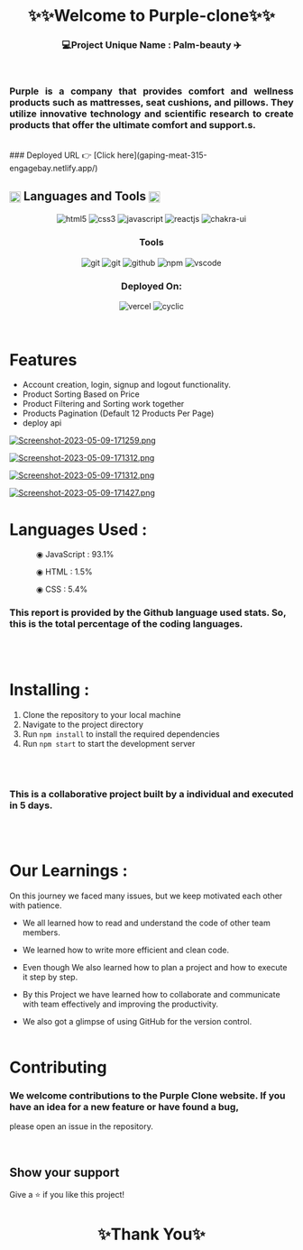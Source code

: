 <h1 align="center">✨✨Welcome to Purple-clone✨✨</h1>

<h3 align="center">💻Project Unique Name : Palm-beauty ✈️</h3>

<br />
<h3 align="justify" width="80%">
Purple is a company that provides comfort and wellness products such as mattresses, seat cushions, and pillows. They utilize innovative technology and scientific research to create products that offer the ultimate comfort and support.s.
</h3>
<br />
### Deployed URL 👉 [Click here](gaping-meat-315-engagebay.netlify.app/)
<br />

<h2 align="left">
        <img src="https://art.pixilart.com/486745d4bb1ef18.gif" width="20" height="20" align="center">
        Languages and Tools
        <img src="https://art.pixilart.com/486745d4bb1ef18.gif" width="20" height="20" align="center">
</h2>
<div align="center">
        <div align="center">
                <img src="https://img.shields.io/badge/html5-%23E34F26.svg?style=for-the-badge&logo=html5&logoColor=white"
                        align="center" alt="html5">
                <img src="https://img.shields.io/badge/css3-%231572B6.svg?style=for-the-badge&logo=css3&logoColor=white"
                        align="center" alt="css3">
                <img src="https://img.shields.io/badge/javascript-%23323330.svg?style=for-the-badge&logo=javascript&logoColor=%23F7DF1E"
                        align="center" alt="javascript">
                <img src="https://img.shields.io/badge/React-20232A?style=for-the-badge&logo=react&logoColor=61DAFB"
                        align="center" alt="reactjs" />
                <img src="https://img.shields.io/badge/chakra ui-%234ED1C5.svg?style=for-the-badge&logo=chakraui&logoColor=white"
                        align="center" alt="chakra-ui" />
        </div>
        <div align="center">
                <h3 align="center">Tools</h3>
                <img src="https://img.shields.io/badge/netlify-%23000000.svg?style=for-the-badge&logo=netlify&logoColor=#00C7B7"
                        align="center" alt="git" />
                <img src="https://img.shields.io/badge/vercel-%23000000.svg?style=for-the-badge&logo=vercel&logoColor=whit"
                        align="center" alt="git" />
                <img src="https://img.shields.io/badge/GitHub-100000?style=for-the-badge&logo=github&logoColor=white"
                        align="center" alt="github" />
                <img src="https://img.shields.io/badge/NPM-%23000000.svg?style=for-the-badge&logo=npm&logoColor=white"
                        align="center" alt="npm">
                <img src="https://img.shields.io/badge/Visual%20Studio-5C2D91.svg?style=for-the-badge&logo=visual-studio&logoColor=white"
                        align="center" alt="vscode" />
        </div>
</div>

<div align="center">
        <h3 align="center">Deployed On:</h3>
        <img src="https://img.shields.io/badge/vercel-%23000000.svg?style=for-the-badge&logo=vercel&logoColor=white"
                alt="vercel" />
        <img src="https://img.shields.io/badge/cyclic-5458F6?style=for-the-badge&logo=cyclic&logoColor=white"
                alt="cyclic" />
</div>
</p>

<br />

# Features

- Account creation, login, signup and logout functionality.
- Product Sorting Based on Price
- Product Filtering and Sorting work together 
- Products Pagination (Default 12 Products Per Page)
- deploy api

[![Screenshot-2023-05-09-171259.png](https://i.postimg.cc/PfVdYFb7/Screenshot-2023-05-09-171259.png)](https://postimg.cc/146xZBj0)

[![Screenshot-2023-05-09-171312.png](https://i.postimg.cc/sxk8KSgM/Screenshot-2023-05-09-171312.png)](https://postimg.cc/H8tBkr5m)

[![Screenshot-2023-05-09-171312.png](https://i.postimg.cc/Z0FW5893/Screenshot-2023-05-09-171349.png)](https://postimg.cc/H8tBkr5m)

[![Screenshot-2023-05-09-171427.png](https://i.postimg.cc/G2GKxf61/Screenshot-2023-05-09-171427.png)](https://postimg.cc/YG2QpdpX)

# Languages Used :

<ul dir="auto">
        <ol dir="auto">◉ JavaScript : 93.1%</ol>
        <ol dir="auto">◉ HTML : 1.5%</ol>
        <ol dir="auto">◉ CSS : 5.4%</ol>
</ul>

### This report is provided by the Github language used stats. So, this is the total percentage of the coding languages.

<br /><br />

# Installing :

1. Clone the repository to your local machine
2. Navigate to the project directory
3. Run `npm install` to install the required dependencies
4. Run `npm start` to start the development server

<br /><br />

### This is a collaborative project built by a individual and executed in 5 days.

<br /><br />

# Our Learnings :

On this journey we faced many issues, but we keep motivated each other with patience.

- We all learned how to read and understand the code of other team members.

- We learned how to write more efficient and clean code.

- Even though We also learned how to plan a project and how to execute it step by step.

- By this Project we have learned how to collaborate and communicate with team effectively and improving the
  productivity.

- We also got a glimpse of using GitHub for the version control.
  <br /><br />

# Contributing

### We welcome contributions to the Purple Clone website. If you have an idea for a new feature or have found a bug,

please
open an issue in the repository.

<br />

## Show your support

Give a ⭐️ if you like this project!

<h1 align="center">✨Thank You✨</h1>
